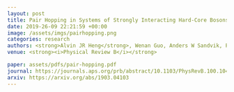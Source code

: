 ```yaml
---
layout: post
title: Pair Hopping in Systems of Strongly Interacting Hard-Core Bosons
date: 2019-26-09 22:21:59 +00:00
image: /assets/imgs/pairhopping.png
categories: research
authors: <strong>Alvin JR Heng</strong>, Wenan Guo, Anders W Sandvik, Pinaki Sengupta
venue: <strong><i>Physical Review B</i></strong>

paper: assets/pdfs/pair-hopping.pdf
journal: https://journals.aps.org/prb/abstract/10.1103/PhysRevB.100.104433
arxiv: https://arxiv.org/abs/1903.04103
---
```

